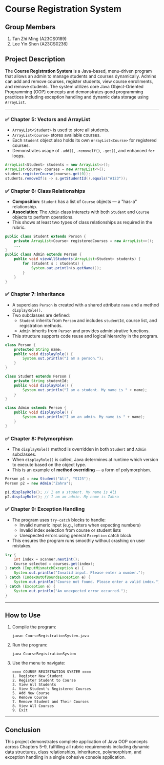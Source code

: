 # **Course Registration System**

## **Group Members**
1. Tan Zhi Ming (A23CS0189)
2. Lee Yin Shen (A23CS0236)

## **Project Description**
The **Course Registration System** is a Java-based, menu-driven program that allows an admin to manage students and courses dynamically. Admins can add and remove courses, register students, view course enrollments, and remove students. The system utilizes core Java Object-Oriented Programming (OOP) concepts and demonstrates good programming practices including exception handling and dynamic data storage using `ArrayList`.

---

### ✅ Chapter 5: Vectors and ArrayList
- `ArrayList<Student>` is used to store all students.
- `ArrayList<Course>` stores available courses.
- Each `Student` object also holds its own `ArrayList<Course>` for registered courses.
- Demonstrates usage of `.add()`, `.removeIf()`, `.get()`, and enhanced `for` loops.

```java
ArrayList<Student> students = new ArrayList<>();
ArrayList<Course> courses = new ArrayList<>();
student.registerCourse(courses.get(0));
students.removeIf(s -> s.getStudentId().equals("A123"));
```

### ✅ Chapter 6: Class Relationships
- **Composition**: `Student` has a list of `Course` objects — a "has-a" relationship.
- **Association**: The `Admin` class interacts with both `Student` and `Course` objects to perform operations.
- This shows at least two types of class relationships as required in the rubric.

```java
public class Student extends Person {
    private ArrayList<Course> registeredCourses = new ArrayList<>();
    ...
}
public class Admin extends Person {
    public void viewAllStudents(ArrayList<Student> students) {
        for (Student s : students) {
            System.out.println(s.getName());
        }
    }
}
```

### ✅ Chapter 7: Inheritance
- A superclass `Person` is created with a shared attribute `name` and a method `displayRole()`.
- Two subclasses are defined:
  - `Student` inherits from `Person` and includes `studentId`, course list, and registration methods.
  - `Admin` inherits from `Person` and provides administrative functions.
- This structure supports code reuse and logical hierarchy in the program.

```java
class Person {
    protected String name;
    public void displayRole() {
        System.out.println("I am a person.");
    }
}

class Student extends Person {
    private String studentId;
    public void displayRole() {
        System.out.println("I am a student. My name is " + name);
    }
}

class Admin extends Person {
    public void displayRole() {
        System.out.println("I am an admin. My name is " + name);
    }
}
```

### ✅ Chapter 8: Polymorphism
- The `displayRole()` method is overridden in both `Student` and `Admin` subclasses.
- When `displayRole()` is called, Java determines at runtime which version to execute based on the object type.
- This is an example of **method overriding** — a form of polymorphism.

```java
Person p1 = new Student("Ali", "S123");
Person p2 = new Admin("Zahra");

p1.displayRole(); // I am a student. My name is Ali
p2.displayRole(); // I am an admin. My name is Zahra
```

### ✅ Chapter 9: Exception Handling
- The program uses `try-catch` blocks to handle:
  - Invalid numeric input (e.g., letters when expecting numbers)
  - Invalid index selection from course or student lists
  - Unexpected errors using general `Exception` catch block
- This ensures the program runs smoothly without crashing on user mistakes.

```java
try {
    int index = scanner.nextInt();
    Course selected = courses.get(index);
} catch (InputMismatchException e) {
    System.out.println("Invalid input. Please enter a number.");
} catch (IndexOutOfBoundsException e) {
    System.out.println("Course not found. Please enter a valid index.");
} catch (Exception e) {
    System.out.println("An unexpected error occurred.");
}
```

---

## **How to Use**
1. Compile the program:
   ```
   javac CourseRegistrationSystem.java
   ```

2. Run the program:
   ```
   java CourseRegistrationSystem
   ```

3. Use the menu to navigate:
   ```
   ==== COURSE REGISTRATION SYSTEM ====
   1. Register New Student
   2. Register Student to Course
   3. View All Students
   4. View Student's Registered Courses
   5. Add New Course
   6. Remove Course
   7. Remove Student and Their Courses
   8. View All Courses
   9. Exit
   ```

---

## **Conclusion**
This project demonstrates complete application of Java OOP concepts across Chapters 5–9, fulfilling all rubric requirements including dynamic data structures, class relationships, inheritance, polymorphism, and exception handling in a single cohesive console application.
